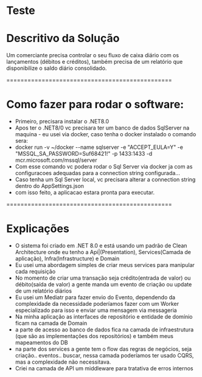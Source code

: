 # Teste 

# Descritivo da Solução
 Um comerciante precisa controlar o seu fluxo de caixa diário com os lançamentos (débitos e créditos), também precisa de um relatório que disponibilize o saldo diário consolidado.
 
===============================================
# Como fazer para rodar o software:
- Primeiro, precisara instalar o .NET8.0
- Apos ter o .NET8/0 vc precisara ter um banco de dados SqlServer na maquina - eu usei via docker, caso tenha o docker instalado o comando sera:
- docker run -v ~/docker --name sqlserver -e "ACCEPT_EULA=Y" -e "MSSQL_SA_PASSWORD=Suf68421!" -p 1433:1433 -d mcr.microsoft.com/mssql/server
- Com esse comando vc podera rodar o Sql Server via docker ja com as configuracoes adequadas para a connection string configurada... 
- Caso tenha um Sql Server local, vc precisara alterar a connection string dentro do AppSettings.json 
- com isso feito, a aplicacao estara pronta para executar.

===============================================

# Explicações

- O sistema foi criado em .NET 8.0 e está usando um padrão de Clean Architecture onde eu tenho a Api|(Presentation), Services(Camada de aplicação), Infra(Infrastructure) e Domain
- Eu usei uma abordagem simples de criar meus services para manipular cada requisição
- No momento de criar uma transação seja crédito(entrada de valor) ou débito(saída de valor) a gente manda um evento de criação ou update de um relatório diários
- Eu usei um Mediatr para fazer envio do Evento, dependendo da complexidade da necessidade poderíamos fazer com um Worker especializado para isso e enviar uma mensagem via messageria 
- Na minha aplicação as interfaces de repositório e entidade de domínio ficam na camada de Domain
- a parte de acesso ao banco de dados fica na camada de infraestrutura (que são as implementações dos repositórios) e também meus mapeamentos do DB
- na parte dos services a gente tem o flow das regras de negócios, seja criação.. eventos.. buscar, nessa camada poderíamos ter usado CQRS, mas a complexidade não necessitava.
- Criei na camada de API um middleware para tratativa de erros internos

